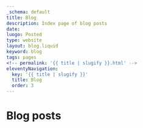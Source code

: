 ```yaml
---
_schema: default
title: Blog
description: Index page of blog posts
date:
luogo: Posted
type: website
layout: blog.liquid
keyword: blog
tags: pages
<!-- permalink: '{{ title | slugify }}.html' -->
eleventyNavigation:
  key: '{{ title | slugify }}'
  title: Blog
  order: 3
---
```

# Blog posts